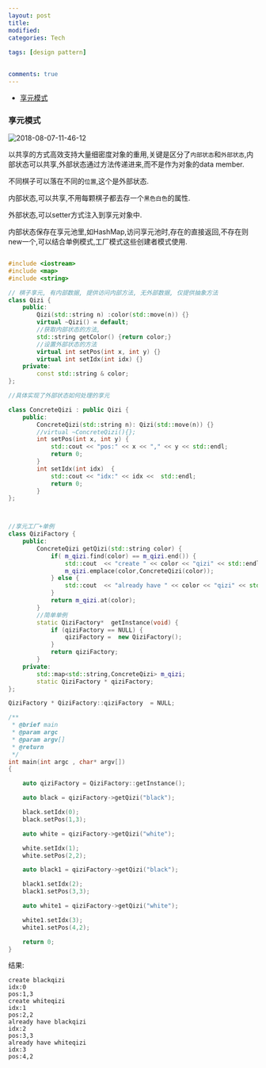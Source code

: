 ```yaml
---
layout: post
title:
modified:
categories: Tech
 
tags: [design pattern]

  
comments: true
---
```


<!-- TOC -->

- [享元模式](#享元模式)

<!-- /TOC -->

### 享元模式

![2018-08-07-11-46-12](https://images-1257933000.cos.ap-chengdu.myqcloud.com/2018-08-07-11-46-12.png)

以共享的方式高效支持大量细密度对象的重用,关键是区分了`内部状态`和`外部状态`,内部状态可以共享,外部状态通过方法传递进来,而不是作为对象的data member.


不同棋子可以落在不同的`位置`,这个是外部状态.

内部状态,可以共享,不用每颗棋子都去存一个`黑色白色`的属性.

外部状态,可以setter方式注入到享元对象中.

内部状态保存在享元池里,如HashMap,访问享元池时,存在的直接返回,不存在则new一个,可以结合单例模式,工厂模式这些创建者模式使用.

```cpp

#include <iostream>
#include <map>
#include <string>

// 棋子享元, 有内部数据, 提供访问内部方法, 无外部数据, 仅提供抽象方法
class Qizi {
	public:
		Qizi(std::string n) :color(std::move(n)) {} 
		virtual ~Qizi() = default;
		//获取内部状态的方法,
		std::string getColor() {return color;}
		//设置外部状态的方法
		virtual int setPos(int x, int y) {}
		virtual int setIdx(int idx) {}
	private:
		const std::string & color;
};

//具体实现了外部状态如何处理的享元

class ConcreteQizi : public Qizi {
	public:
		ConcreteQizi(std::string n): Qizi(std::move(n)) {}
		//virtual ~ConcreteQizi(){};
		int setPos(int x, int y) {
			std::cout << "pos:" << x << "," << y << std::endl;
			return 0;
		}
		int setIdx(int idx)  {
			std::cout << "idx:" << idx <<  std::endl;
			return 0;
		}
};



//享元工厂+单例
class QiziFactory {
	public:
		ConcreteQizi getQizi(std::string color) {
			if( m_qizi.find(color) == m_qizi.end()) {
				std::cout  << "create " << color << "qizi" << std::endl;
				m_qizi.emplace(color,ConcreteQizi(color));
			} else {
				std::cout  << "already have " << color << "qizi" << std::endl;
			}
			return m_qizi.at(color); 
		}
		//简单单例
		static QiziFactory*  getInstance(void) {
			if (qiziFactory == NULL) {
				qiziFactory =  new QiziFactory();
			}
			return qiziFactory;
		} 
	private:
		std::map<std::string,ConcreteQizi> m_qizi;
		static QiziFactory * qiziFactory;
};

QiziFactory * QiziFactory::qiziFactory  = NULL;

/**
 * @brief main 
 * @param argc
 * @param argv[]
 * @return 
 */
int main(int argc , char* argv[])
{

	auto qiziFactory = QiziFactory::getInstance();

	auto black = qiziFactory->getQizi("black");

	black.setIdx(0);
	black.setPos(1,3);

	auto white = qiziFactory->getQizi("white");

	white.setIdx(1);
	white.setPos(2,2);

	auto black1 = qiziFactory->getQizi("black");

	black1.setIdx(2);
	black1.setPos(3,3);

	auto white1 = qiziFactory->getQizi("white");

	white1.setIdx(3);
	white1.setPos(4,2);

	return 0;
}

```

结果:
```
create blackqizi
idx:0
pos:1,3
create whiteqizi
idx:1
pos:2,2
already have blackqizi
idx:2
pos:3,3
already have whiteqizi
idx:3
pos:4,2


```

